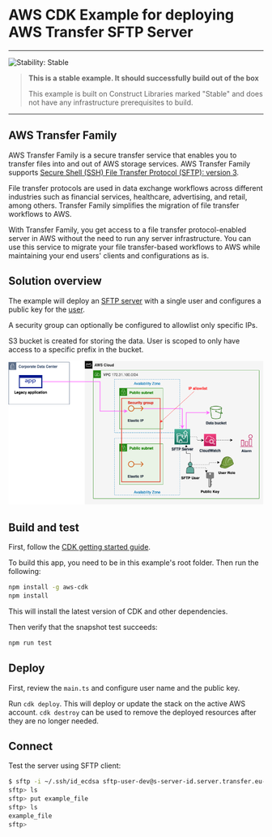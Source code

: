 # AWS CDK Example for deploying AWS Transfer SFTP Server

<!--BEGIN STABILITY BANNER-->
---

![Stability: Stable](https://img.shields.io/badge/stability-Stable-success.svg?style=for-the-badge)

> **This is a stable example. It should successfully build out of the box**
>
> This example is built on Construct Libraries marked "Stable" and does not have any infrastructure prerequisites to build.
---
<!--END STABILITY BANNER-->

## AWS Transfer Family

AWS Transfer Family is a secure transfer service that enables you to transfer files into and out of AWS storage services. AWS Transfer Family supports [Secure Shell (SSH) File Transfer Protocol (SFTP): version 3](https://docs.aws.amazon.com/transfer/latest/userguide/what-is-aws-transfer-family.html).

File transfer protocols are used in data exchange workflows across different industries such as financial services, healthcare, advertising, and retail, among others. Transfer Family simplifies the migration of file transfer workflows to AWS.

With Transfer Family, you get access to a file transfer protocol-enabled server in AWS without the need to run any server infrastructure. You can use this service to migrate your file transfer-based workflows to AWS while maintaining your end users' clients and configurations as is.

## Solution overview

The example will deploy an [SFTP server](https://docs.aws.amazon.com/transfer/latest/userguide/create-server-sftp.html) with a single user and configures a public key for the [user](https://docs.aws.amazon.com/transfer/latest/userguide/service-managed-users.html).

A security group can optionally be configured to allowlist only specific IPs.

S3 bucket is created for storing the data. User is scoped to only have access to a specific prefix in the bucket.

![Architecture diagram of the solution](./img/aws-transfer-sftp-server.png)

## Build and test

First, follow the [CDK getting started guide](https://docs.aws.amazon.com/cdk/v2/guide/getting_started.html).

To build this app, you need to be in this example's root folder. Then run the following:

```sh
npm install -g aws-cdk
npm install
```

This will install the latest version of CDK and other dependencies.

Then verify that the snapshot test succeeds:

```sh
npm run test
```

## Deploy

First, review the `main.ts` and configure user name and the public key.

Run `cdk deploy`. This will deploy or update the stack on the active AWS account. `cdk destroy` can be used to remove the deployed resources after they are no longer needed.

## Connect

Test the server using SFTP client:

```sh
$ sftp -i ~/.ssh/id_ecdsa sftp-user-dev@s-server-id.server.transfer.eu-north-1.amazonaws.com
sftp> ls
sftp> put example_file
sftp> ls
example_file
sftp>
```
